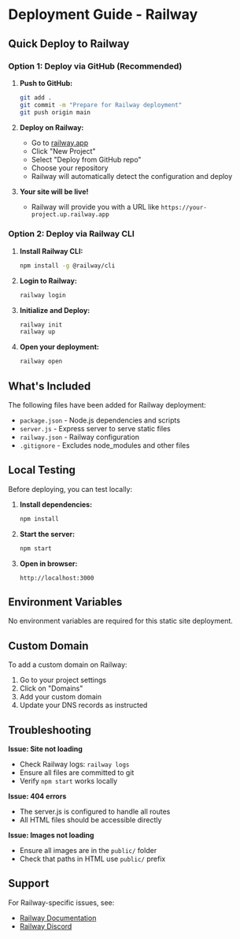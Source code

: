 # Deployment Guide - Railway

## Quick Deploy to Railway

### Option 1: Deploy via GitHub (Recommended)

1. **Push to GitHub:**
   ```bash
   git add .
   git commit -m "Prepare for Railway deployment"
   git push origin main
   ```

2. **Deploy on Railway:**
   - Go to [railway.app](https://railway.app)
   - Click "New Project"
   - Select "Deploy from GitHub repo"
   - Choose your repository
   - Railway will automatically detect the configuration and deploy

3. **Your site will be live!**
   - Railway will provide you with a URL like `https://your-project.up.railway.app`

### Option 2: Deploy via Railway CLI

1. **Install Railway CLI:**
   ```bash
   npm install -g @railway/cli
   ```

2. **Login to Railway:**
   ```bash
   railway login
   ```

3. **Initialize and Deploy:**
   ```bash
   railway init
   railway up
   ```

4. **Open your deployment:**
   ```bash
   railway open
   ```

## What's Included

The following files have been added for Railway deployment:

- `package.json` - Node.js dependencies and scripts
- `server.js` - Express server to serve static files
- `railway.json` - Railway configuration
- `.gitignore` - Excludes node_modules and other files

## Local Testing

Before deploying, you can test locally:

1. **Install dependencies:**
   ```bash
   npm install
   ```

2. **Start the server:**
   ```bash
   npm start
   ```

3. **Open in browser:**
   ```
   http://localhost:3000
   ```

## Environment Variables

No environment variables are required for this static site deployment.

## Custom Domain

To add a custom domain on Railway:

1. Go to your project settings
2. Click on "Domains"
3. Add your custom domain
4. Update your DNS records as instructed

## Troubleshooting

**Issue: Site not loading**
- Check Railway logs: `railway logs`
- Ensure all files are committed to git
- Verify `npm start` works locally

**Issue: 404 errors**
- The server.js is configured to handle all routes
- All HTML files should be accessible directly

**Issue: Images not loading**
- Ensure all images are in the `public/` folder
- Check that paths in HTML use `public/` prefix

## Support

For Railway-specific issues, see:
- [Railway Documentation](https://docs.railway.app)
- [Railway Discord](https://discord.gg/railway)
